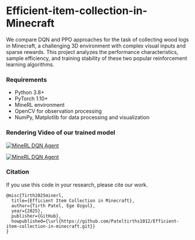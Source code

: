 # Efficient-item-collection-in-Minecraft

We compare DQN and PPO approaches for the task of collecting wood logs in Minecraft, a challenging 3D environment with complex visual inputs and sparse rewards. This project analyzes the performance characteristics, sample efficiency, and training stability of these two popular reinforcement learning algorithms.

### Requirements
- Python 3.8+
- PyTorch 1.10+
- MineRL environment
- OpenCV for observation processing
- NumPy, Matplotlib for data processing and visualization

### Rendering Video of our trained model
[![MineRL DQN Agent](https://img.shields.io/badge/Watch-Demo%20Video-red?style=for-the-badge&logo=youtube)](https://drive.google.com/file/d/1gj5gNehtzzpjKOwnTWe909TPw2QIlBds/view?usp=drive_link)


[![MineRL DQN Agent](https://github.com/user-attachments/assets/62f2840a-2c18-41bb-a013-6b0cf39372be)](https://drive.google.com/file/d/1ijB8jZFLVUQXNKsgVVMk-LmDZeFx2NTq/view?usp=drive_link)

### Citation
If you use this code in your research, please cite our work.
```
@misc{Tirth2025minerl,
  title={Efficient Item Collection in Minecraft},
  author={Tirth Patel, Ege Ozgul},
  year={2025},
  publisher={GitHub},
  howpublished={\url{https://github.com/Pateltirths1012/Efficient-item-collection-in-minecraft.git}}
}
```
